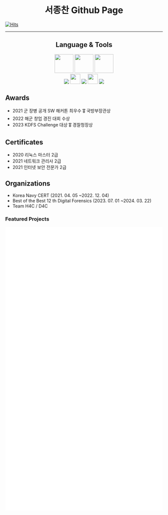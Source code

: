 
  <div align="center">
  
  # 서종찬 Github Page
  
  </div>
  
[![Hits](https://hits.seeyoufarm.com/api/count/incr/badge.svg?url=https%3A%2F%2Fgithub.com%2FSeo-Faper&count_bg=%23005288&title_bg=%23555555&icon=&icon_color=%23E7E7E7&title=hits&edge_flat=false)](https://hits.seeyoufarm.com)

---

<div align="center">

## Language & Tools

  <img height="60" width="60" src="https://cdn.simpleicons.org/javascript/#F7DF1E" />
  <img height="60" width="60" src="https://cdn.simpleicons.org/python/#3776AB" />
  <img height="60" width="60" src="https://cdn.simpleicons.org/React/#61DAFB" />
  <br>

<img src="https://img.shields.io/badge/RenPy-FF7F7F?style=for-the-badge&logo=RenPy&logoColor=white">
    <img height="32" width="32" src="https://cdn.simpleicons.org/visualstudiocode/#007ACC" />

<img src="https://img.shields.io/badge/KaliLinux-557C94?style=for-the-badge&logo=KaliLinux&logoColor=white">
  <img height="32" width="32" src="https://cdn.simpleicons.org/vim/#019733" />
  <img src="https://img.shields.io/badge/React-61DAFB?style=for-the-badge&logo=React&logoColor=white">
</div>

## Awards

- 2021 군 장병 공개 SW 해커톤 최우수 🎖️ 국방부장관상
- 2022 해군 창업 경진 대회 수상
- 2023 KDFS Challenge 대상 🎖️ 경찰청장상

## Certificates

- 2020 리눅스 마스터 2급
- 2021 네트워크 관리사 2급
- 2021 인터넷 보안 전문가 2급

## Organizations

- Korea Navy CERT (2021. 04. 05 ~2022. 12. 04)
- Best of the Best 12 th Digital Forensics (2023. 07. 01 ~2024. 03. 22)
- Team H4C / D4C

### Featured Projects

<a href="https://www.github.com/Dvd848/riskout">
    <img src="images/riskout.svg" alt="Risk Out" align="left" />
</a>

<a href="https://www.github.com/Dvd848/webtopsy">
    <img src="images/webtopsy.svg" alt="Webtopsy" align="left" />
</a>

